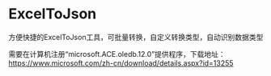 # ExcelToJson
方便快捷的ExcelToJson工具，可批量转换，自定义转换类型，自动识别数据类型

需要在计算机注册“microsoft.ACE.oledb.12.0”提供程序，下载地址：https://www.microsoft.com/zh-cn/download/details.aspx?id=13255
